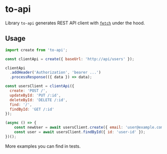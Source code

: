 # to-api

Library `to-api` generates REST API client with [`fetch`](https://fetch.spec.whatwg.org) under the hood.

## Usage

```js
import create from 'to-api';

const clientApi = create({ baseUrl: 'http://api/users' });

clientApi
  .addHeader('Authorization', 'bearer ...')
  .processResponse(({ data }) => data);

const usersClient = clientApi({
  create: 'POST /',
  updateById: 'PUT /:id',
  deleteById: 'DELETE /:id',
  find: '/',
  findById: 'GET /:id'
});

(async () => {
    const newUser = await usersClient.create({ email: 'user@example.com' });
    const user = await usersClient.findById({ id: 'user-id' });
})();
```

More examples you can find in tests.
